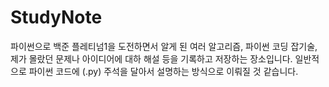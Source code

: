# StudyNote
파이썬으로 백준 플레티넘1을 도전하면서 알게 된 여러 알고리즘, 파이썬 코딩 잡기술, 제가 몰랐던 문제나 아이디어에 대하 해설 등을 기록하고 저장하는 장소입니다.
일반적으로 파이썬 코드에 (.py) 주석을 달아서 설명하는 방식으로 이뤄질 것 같습니다.
